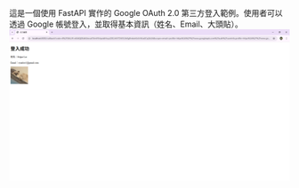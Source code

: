 這是一個使用 FastAPI 實作的 Google OAuth 2.0 第三方登入範例。使用者可以透過 Google 帳號登入，並取得基本資訊（姓名、Email、大頭貼）。
![IMAGE](https://github.com/gurucat97096/Oauth2.0/blob/main/success.png?raw=true)
